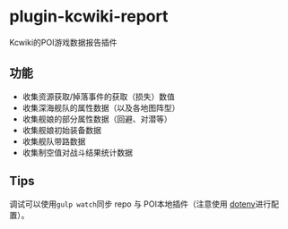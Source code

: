 # plugin-kcwiki-report

Kcwiki的POI游戏数据报告插件

## 功能

+ 收集资源获取/掉落事件的获取（损失）数值
+ 收集深海舰队的属性数据（以及各地图阵型）
+ 收集舰娘的部分属性数据（回避、对潜等）
+ 收集舰娘初始装备数据
+ 收集舰队带路数据
+ 收集制空值对战斗结果统计数据


## Tips

调试可以使用`gulp watch`同步 repo 与 POI本地插件（注意使用 [dotenv](https://www.npmjs.com/package/dotenv)进行配置）。


